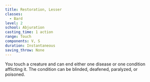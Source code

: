 ```yaml
---
title: Restoration, Lesser
classes:
  - Bard
level: 2
school: Abjuration
casting_time: 1 action
range: Touch
components: V, S
duration: Instantaneous
saving_throw: None
---
```


You touch a creature and can end either one disease or one condition afflicting it. The condition can be blinded, deafened, paralyzed, or poisoned.
